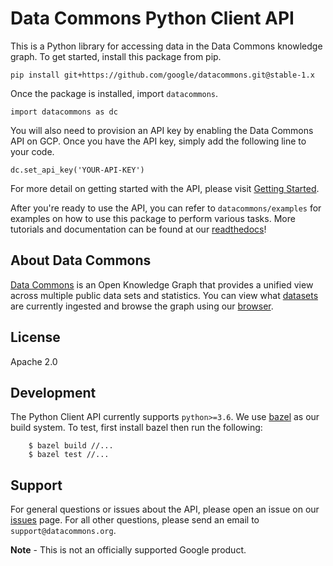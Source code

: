 # Data Commons Python Client API

This is a Python library for accessing data in the Data Commons knowledge graph.
To get started, install this package from pip.

    pip install git+https://github.com/google/datacommons.git@stable-1.x

Once the package is installed, import `datacommons`.

    import datacommons as dc

You will also need to provision an API key by enabling the Data Commons API on
GCP. Once you have the API key, simply add the following line to your code.

    dc.set_api_key('YOUR-API-KEY')

For more detail on getting started with the API, please visit
[Getting Started](https://datacommons.readthedocs.io/en/latest/started.html).

After you're ready to use the API, you can refer to `datacommons/examples` for
examples on how to use this package to perform various tasks. More tutorials and
documentation can be found at our
[readthedocs](https://datacommons.readthedocs.io/en/latest/)!

## About Data Commons

[Data Commons](https://datacommons.org/) is an Open Knowledge Graph that
provides a unified view across multiple public data sets and statistics. You can
view what [datasets](https://datacommons.org/datasets) are currently ingested
and browse the graph using our [browser](https://browser.datacommons.org/).

## License

Apache 2.0

## Development

The Python Client API currently supports `python>=3.6`. We use
[bazel](https://bazel.build/) as our build system. To test, first install
bazel then run the following:

```
    $ bazel build //...
    $ bazel test //...
```

## Support

For general questions or issues about the API, please open an issue on our
[issues](https://github.com/google/datacommons/issues) page. For all other
questions, please send an email to `support@datacommons.org`.

**Note** - This is not an officially supported Google product.
